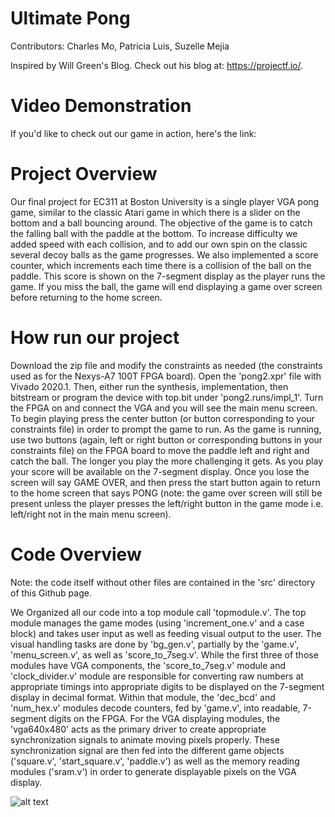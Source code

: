 # Ultimate Pong

Contributors: Charles Mo, Patricia Luis, Suzelle Mejia

Inspired by Will Green's Blog. Check out his blog at: https://projectf.io/.

# Video Demonstration

If you'd like to check out our game in action, here's the link: 

# Project Overview

Our final project for EC311 at Boston University is a single player VGA pong game, similar to the classic Atari game in which there is a slider on the bottom and a ball bouncing around. The objective of the game is to catch the falling ball with the paddle at the bottom. To increase difficulty we added speed with each collision, and to add our own spin on the classic several decoy balls as the game progresses. We also implemented a score counter, which increments each time there is a collision of the ball on the paddle. This score is shown on the 7-segment display as the player runs the game. If you miss the ball, the game will end displaying a game over screen before returning to the home screen.  

# How run our project

Download the zip file and modify the constraints as needed (the constraints used as for the Nexys-A7 100T FPGA board). Open the 'pong2.xpr' file with Vivado 2020.1. Then, either run the synthesis, implementation, then bitstream or program the device with top.bit under 'pong2.runs/impl_1'.  Turn the FPGA on and connect the VGA and you will see the main menu screen. To begin playing press the center button (or button corresponding to your constraints file) in order to prompt the game to run. As the game is running, use two buttons (again, left or right button or corresponding buttons in your constraints file) on the FPGA board to move the paddle left and right and catch the ball. The longer you play the more challenging it gets. As you play your score will be available on the 7-segment display. Once you lose the screen will say GAME OVER, and then press the start button again to return to the home screen that says PONG (note: the game over screen will still be present unless the player presses the left/right button in the game mode i.e. left/right not in the main menu screen).

# Code Overview

Note: the code itself without other files are contained in the 'src' directory of this Github page.

We Organized all our code into a top module call 'topmodule.v'. The top module manages the game modes (using 'increment_one.v' and a case block) and takes user input as well as feeding visual output to the user. The visual handling tasks are done by 'bg_gen.v', partially by the 'game.v', 'menu_screen.v', as well as 'score_to_7seg.v'. While the first three of those modules have VGA components, the 'score_to_7seg.v' module and 'clock_divider.v' module are responsible for converting raw numbers at appropriate timings into appropriate digits to be displayed on the 7-segment display in decimal format. Within that module, the 'dec_bcd' and 'num_hex.v' modules decode counters, fed by 'game.v', into readable, 7-segment digits on the FPGA. For the VGA displaying modules, the 'vga640x480' acts as the primary driver to create appropriate synchronization signals to animate moving pixels properly. These synchronization signal are then fed into the different game objects ('square.v', 'start_square.v', 'paddle.v') as well as the memory reading modules ('sram.v') in order to generate displayable pixels on the VGA display.

![alt text](https://github.com/chmo2019/EC311_Final_Project/new_pong.png)
